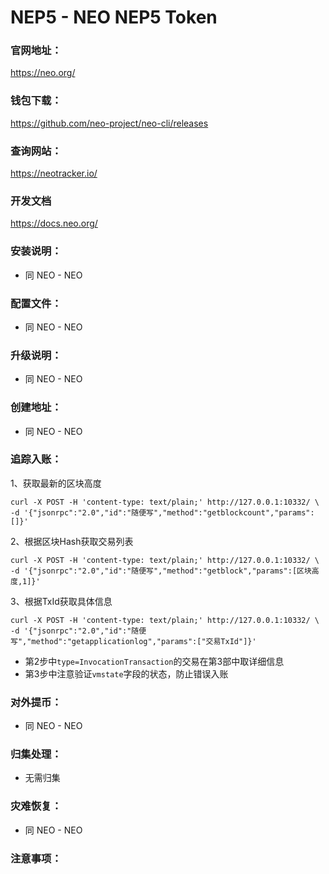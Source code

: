 # NEP5 - NEO NEP5 Token

### 官网地址：
https://neo.org/

### 钱包下载：
https://github.com/neo-project/neo-cli/releases

### 查询网站：
https://neotracker.io/

### 开发文档
https://docs.neo.org/

### 安装说明：
* 同 NEO - NEO

### 配置文件：
* 同 NEO - NEO

### 升级说明：
* 同 NEO - NEO

### 创建地址：
* 同 NEO - NEO

### 追踪入账：
1、获取最新的区块高度
```
curl -X POST -H 'content-type: text/plain;' http://127.0.0.1:10332/ \
-d '{"jsonrpc":"2.0","id":"随便写","method":"getblockcount","params":[]}'  
```
2、根据区块Hash获取交易列表
```
curl -X POST -H 'content-type: text/plain;' http://127.0.0.1:10332/ \
-d '{"jsonrpc":"2.0","id":"随便写","method":"getblock","params":[区块高度,1]}'  
```
3、根据TxId获取具体信息
```
curl -X POST -H 'content-type: text/plain;' http://127.0.0.1:10332/ \
-d '{"jsonrpc":"2.0","id":"随便写","method":"getapplicationlog","params":["交易TxId"]}'  
```
* 第2步中`type=InvocationTransaction`的交易在第3部中取详细信息
* 第3步中注意验证`vmstate`字段的状态，防止错误入账

### 对外提币：
* 同 NEO - NEO

### 归集处理：
* 无需归集

### 灾难恢复：
* 同 NEO - NEO

### 注意事项：
